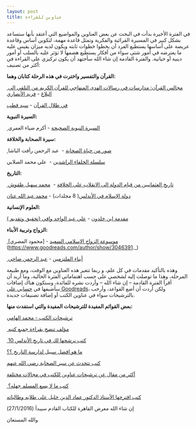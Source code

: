 ```yaml
---
layout: post
title: عناوين للقراءة
---
```


في الفترة الأخيرة بدأت في البحث عن بعض العناوين والمواضيع التي أعتقد بأنها ستساعد بشكل كبير في المسيرة القرائية والفكرية وتمثل قاعدة مهمة، لتكوين أساس وقاعدة عريضة على أساسها يستطيع الفرد أن يخطوا خطوات ثابته ويكون لديه ميزان يقيس عليه ما يعترضه في أمور شتى سواء من أفكار يستطيع هضمها لا تؤثر عليه بالسلب أو أمور دينية أو حياتية. والفترة القادمة إن شاء الله سأجتهد أن يكون تركيزي على القراءة في أكثر من تصنيف:

**القرآن والتفسير واخترت في هذه الرحلة كتابان وهما:**

[ مجالس القرآن: مدارسات في رسالات الهدى المنهاجي للقرآن الكريم من التلقي إلى البلاغ](https://www.goodreads.com/book/show/8600579) - [فريد الأنصاري](https://www.goodreads.com/author/show/3109019._)

[في ظلال القرآن](https://www.goodreads.com/book/show/3318993) - [سيد قطب](https://www.goodreads.com/book/show/3318993)

**السيرة النبوية:**

[ السيرة النبوية الصحيحة](https://www.goodreads.com/book/show/8098122) - <a>أكرم ضياء العمري</a>

**سيرة الصحابة والخلافة:**

[ صور من حياة الصحابة](https://www.goodreads.com/book/show/6280282) -  <a>عبد الرحمن رأفت الباشا</a>

[سلسلة الخلفاء الراشدين](https://www.goodreads.com/series/85926) -  <a>علي محمد الصلابي</a>

**التاريخ:**

[ تاريخ العثمانيين من قيام الدولة إلى الانقلاب على الخلافة](https://www.goodreads.com/book/show/7227693) -  [محمد سهيل طقوش](https://www.goodreads.com/author/show/3199314._)

[دولة الإسلام في الأندلس](https://www.goodreads.com/book/show/6184291--)( 8 مجلدات) - [محمد عبد الله عنان](https://www.goodreads.com/author/show/2817351._)

**العلوم الإنسانية:**

[مقدمة ابن خلدون](https://www.goodreads.com/book/show/7443989-1) - [علي عبد الواحد وافي (تحقيق وتقديم )](https://www.goodreads.com/author/show/4247070._)

**الزواج وتربية الأبناء:**

[ موسوعة الزواج الإسلامي السعيد](https://www.goodreads.com/author/show/3046391._) - [محمود المصري](https://www.goodreads.com/author/show/3046391._)

[ أبناء الملتزمين](https://www.goodreads.com/book/show/17313444) - [عبد الرحمن ضاحي](https://www.goodreads.com/author/show/6916024._)

وهذه بالتأكيد مقدمات في كل علم، و ربما تتغير هذه العناوين مع الوقت، ومع طبيعة المرحلة، وهذا ما توصلت إليه لشخصي على حسب اهتماماتي الفترة الحالية، وما أريد أن أقرأ الفترة القادمة – إن شاء الله – وأردت نشره للفائدة، وستكون هناك إضافات سأضيفها في [حسابي على Goodreads](https://www.goodreads.com/user/show/5387651-ahmad-ajmi)، ولكن أردت أن أضع القواعد، وأرحب بالترشيحات سواء في عناوين الكتب أو إضافة تصنيفات جديدة.

**بعض القوائم المفيدة للترشيحات المفيدة والتي استفدت منها:**

[ترشيحات الكتب - محمد إلهامي](https://www.facebook.com/Mohammad.Elhamy.page/posts/498243060218621)

[ مؤلف تنصح بقراءة جميع كتبه](https://ask.fm/MohammadElhamy/answers/133905946863#_=_)

[ 10 كتب نرشحها لك في تاريخ الأندلس](http://www.sasapost.com/opinion/history-of-andalusia/)

[ما هو افضل سبيل لدارسة التاريخ ؟؟](https://ask.fm/MohammadElhamy/answers/102536536047)

[كتب تتحدث عن سير الصحابة رضي الله عنهم](https://islamqa.info/ar/223077)

[أكثر من مقال عن ترشيحات عناوين للكتب في مجالات مختلفة](http://feker.net/ar/category/marsd-fekery/%D9%85%D9%87%D8%A7%D8%B1%D8%A7%D8%AA-%D8%A7%D9%84%D9%82%D8%B1%D8%A7%D8%A1%D8%A9-%D9%88%D8%A7%D9%84%D8%AA%D8%B9%D9%84%D9%85/)

[ كتب ما لا يسع المسلم جهله؟](https://ask.fm/Abufhr/answers/136149386884)

[كتب اقترحها الأستاذ الدكتور عماد الدين خليل على طلابه وطالباته](http://artoflife.net/archives/364)

إن شاء الله معرض القاهرة للكتاب القادم سيبدأ (27/1/2016)

والله المستعان